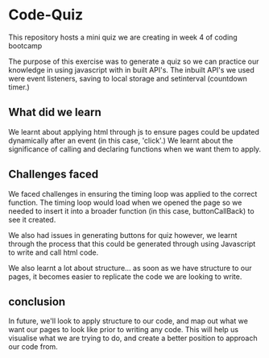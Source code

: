 # Code-Quiz
This repository hosts a mini quiz we are creating in week 4 of coding bootcamp

The purpose of this exercise was to generate a quiz so we can practice our knowledge in using javascript with in built API's. 
The inbuilt API's we used were event listeners, saving to local storage and setinterval (countdown timer.)

## What did we learn

We learnt about applying html through js to ensure pages could be updated dynamically after an event (in this case, 'click'.)
We learnt about the significance of calling and declaring functions when we want them to apply.


## Challenges faced

We faced challenges in ensuring the timing loop was applied to the correct function. 
The timing loop would load when we opened the page so we needed to insert it into a broader function (in this case, buttonCallBack) to see it created.

We also had issues in generating buttons for quiz however, we learnt through the process that this could be generated through using Javascript to write and call html code. 

We also learnt a lot about structure... as soon as we have structure to our pages, it becomes easier to replicate the code we are looking to write. 

## conclusion

In future, we'll look to apply structure to our code, and map out what we want our pages to look like prior to writing any code. This will help us visualise what we are trying to do, and create a better position to approach our code from.

